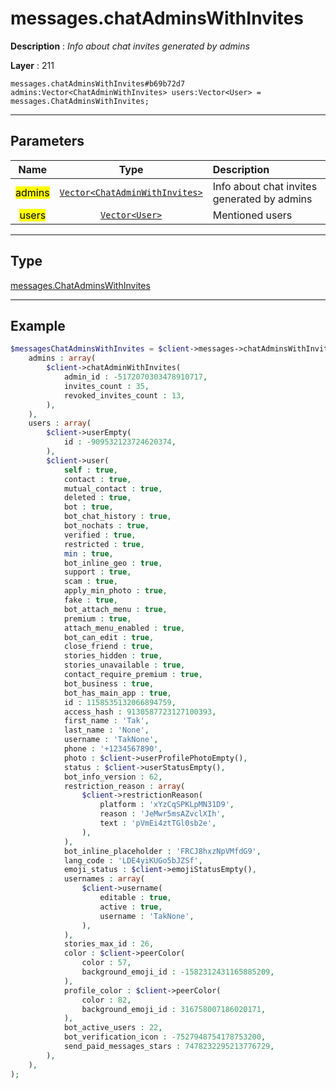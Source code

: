 # messages.chatAdminsWithInvites

**Description** : *Info about chat invites generated by admins*

**Layer** : 211

```tl
messages.chatAdminsWithInvites#b69b72d7 admins:Vector<ChatAdminWithInvites> users:Vector<User> = messages.ChatAdminsWithInvites;
```

---

## Parameters

| Name | Type | Description |
| :---: | :---: | :--- |
| <mark>admins</mark> | [`Vector<ChatAdminWithInvites>`](type/ChatAdminWithInvites) | Info about chat invites generated by admins |
| <mark>users</mark> | [`Vector<User>`](type/User) | Mentioned users |

---

## Type

[messages.ChatAdminsWithInvites](type/messages.ChatAdminsWithInvites)

---

## Example

```php
$messagesChatAdminsWithInvites = $client->messages->chatAdminsWithInvites(
	admins : array(
		$client->chatAdminWithInvites(
			admin_id : -5172070303478910717,
			invites_count : 35,
			revoked_invites_count : 13,
		),
	),
	users : array(
		$client->userEmpty(
			id : -909532123724620374,
		),
		$client->user(
			self : true,
			contact : true,
			mutual_contact : true,
			deleted : true,
			bot : true,
			bot_chat_history : true,
			bot_nochats : true,
			verified : true,
			restricted : true,
			min : true,
			bot_inline_geo : true,
			support : true,
			scam : true,
			apply_min_photo : true,
			fake : true,
			bot_attach_menu : true,
			premium : true,
			attach_menu_enabled : true,
			bot_can_edit : true,
			close_friend : true,
			stories_hidden : true,
			stories_unavailable : true,
			contact_require_premium : true,
			bot_business : true,
			bot_has_main_app : true,
			id : 1158535132066894759,
			access_hash : 9130587723127100393,
			first_name : 'Tak',
			last_name : 'None',
			username : 'TakNone',
			phone : '+1234567890',
			photo : $client->userProfilePhotoEmpty(),
			status : $client->userStatusEmpty(),
			bot_info_version : 62,
			restriction_reason : array(
				$client->restrictionReason(
					platform : 'xYzCqSPKLpMN31D9',
					reason : 'JeMwr5msAZvclXIh',
					text : 'pVmEi4ztTGl0sb2e',
				),
			),
			bot_inline_placeholder : 'FRCJ8hxzNpVMfdG9',
			lang_code : 'LDE4yiKUGo5bJZSf',
			emoji_status : $client->emojiStatusEmpty(),
			usernames : array(
				$client->username(
					editable : true,
					active : true,
					username : 'TakNone',
				),
			),
			stories_max_id : 26,
			color : $client->peerColor(
				color : 57,
				background_emoji_id : -1582312431165885209,
			),
			profile_color : $client->peerColor(
				color : 82,
				background_emoji_id : 316758007186020171,
			),
			bot_active_users : 22,
			bot_verification_icon : -7527948754178753200,
			send_paid_messages_stars : 7478232295213776729,
		),
	),
);
```